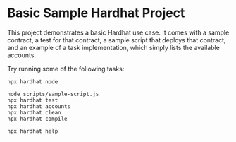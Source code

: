 # Basic Sample Hardhat Project

This project demonstrates a basic Hardhat use case. It comes with a sample contract, a test for that contract, a sample script that deploys that contract, and an example of a task implementation, which simply lists the available accounts.

Try running some of the following tasks:

```shell
npx hardhat node

node scripts/sample-script.js
npx hardhat test
npx hardhat accounts
npx hardhat clean
npx hardhat compile

npx hardhat help
```
